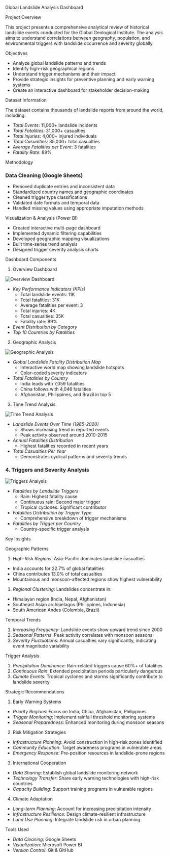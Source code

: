 Global Landslide Analysis Dashboard

Project Overview

This project presents a comprehensive analytical review of historical landslide events conducted for the Global Geological Institute. The analysis aims to understand correlations between geography, population, and environmental triggers with landslide occurrence and severity globally.

Objectives

- Analyze global landslide patterns and trends
- Identify high-risk geographical regions
- Understand trigger mechanisms and their impact
- Provide strategic insights for preventive planning and early warning systems
- Create an interactive dashboard for stakeholder decision-making

Dataset Information

The dataset contains thousands of landslide reports from around the world, including:

- *Total Events*: 11,000+ landslide incidents
- *Total Fatalities*: 31,000+ casualties
- *Total Injuries*: 4,000+ injured individuals
- *Total Casualties*: 35,000+ total casualties
- *Average Fatalities per Event*: 3 fatalities
- *Fatality Rate*: 89%

 Methodology

### Data Cleaning (Google Sheets)

- Removed duplicate entries and inconsistent data
- Standardized country names and geographic coordinates
- Cleaned trigger type classifications
- Validated date formats and temporal data
- Handled missing values using appropriate imputation methods

Visualization & Analysis (Power BI)

- Created interactive multi-page dashboard
- Implemented dynamic filtering capabilities
- Developed geographic mapping visualizations
- Built time-series trend analysis
- Designed trigger severity analysis charts

Dashboard Components

1. Overview Dashboard

![Overview Dashboard](screenshots/overview_dashboard.png)

- *Key Performance Indicators (KPIs)*
  - Total landslide events: 11K
  - Total fatalities: 31K
  - Average fatalities per event: 3
  - Total injuries: 4K
  - Total casualties: 35K
  - Fatality rate: 89%
- *Event Distribution by Category*
- *Top 10 Countries by Fatalities*

 2. Geographic Analysis

![Geographic Analysis](screenshots/geographic_analysis.png)

- *Global Landslide Fatality Distribution Map*
  - Interactive world map showing landslide hotspots
  - Color-coded severity indicators
- *Total Fatalities by Country*
  - India leads with 7,059 fatalities
  - China follows with 4,046 fatalities
  - Afghanistan, Philippines, and Brazil in top 5

 3. Time Trend Analysis

![Time Trend Analysis](screenshots/time_trend_analysis.png)

- *Landslide Events Over Time (1985-2020)*
  - Shows increasing trend in reported events
  - Peak activity observed around 2010-2015
- *Annual Fatalities Distribution*
  - Highest fatalities recorded in recent years
- *Total Casualties Per Year*
  - Demonstrates cyclical patterns and severity trends

### 4. Triggers and Severity Analysis

![Triggers Analysis](screenshots/triggers_analysis.png)

- *Fatalities by Landslide Triggers*
  - Rain: Highest fatality cause
  - Continuous rain: Second major trigger
  - Tropical cyclones: Significant contributor
- *Fatalities Distribution by Trigger Type*
  - Comprehensive breakdown of trigger mechanisms
- *Fatalities by Trigger per Country*
  - Country-specific trigger analysis

 Key Insights

Geographic Patterns

1. *High-Risk Regions*: Asia-Pacific dominates landslide casualties
- India accounts for 22.7% of global fatalities
- China contributes 13.0% of total casualties
- Mountainous and monsoon-affected regions show highest vulnerability
1. *Regional Clustering*: Landslides concentrate in:
- Himalayan region (India, Nepal, Afghanistan)
- Southeast Asian archipelagos (Philippines, Indonesia)
- South American Andes (Colombia, Brazil)

Temporal Trends

1. *Increasing Frequency*: Landslide events show upward trend since 2000
1. *Seasonal Patterns*: Peak activity correlates with monsoon seasons
1. *Severity Fluctuations*: Annual casualties vary significantly, indicating event magnitude variability

Trigger Analysis

1. *Precipitation Dominance*: Rain-related triggers cause 60%+ of fatalities
1. *Continuous Rain*: Extended precipitation periods particularly dangerous
1. *Climate Events*: Tropical cyclones and storms significantly contribute to landslide severity

 Strategic Recommendations
1. Early Warning Systems

- *Priority Regions*: Focus on India, China, Afghanistan, Philippines
- *Trigger Monitoring*: Implement rainfall threshold monitoring systems
- *Seasonal Preparedness*: Enhanced monitoring during monsoon seasons

 2. Risk Mitigation Strategies

- *Infrastructure Planning*: Avoid construction in high-risk zones identified
- *Community Education*: Target awareness programs in vulnerable areas
- *Emergency Response*: Pre-position resources in landslide-prone regions

3. International Cooperation

- *Data Sharing*: Establish global landslide monitoring network
- *Technology Transfer*: Share early warning technologies with high-risk countries
- *Capacity Building*: Support training programs in vulnerable regions

 4. Climate Adaptation

- *Long-term Planning*: Account for increasing precipitation intensity
- *Infrastructure Resilience*: Design climate-resilient infrastructure
- *Land Use Planning*: Integrate landslide risk in urban planning



Tools Used

- *Data Cleaning*: Google Sheets
- *Visualization*: Microsoft Power BI
- *Version Control*: Git & GitHub

